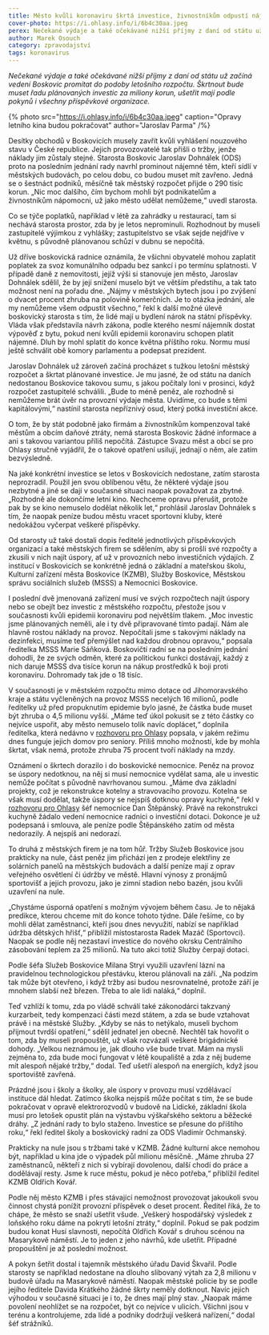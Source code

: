 ```yaml
---
title: Město kvůli koronaviru škrtá investice, živnostníkům odpustí nájmy
cover-photo: https://i.ohlasy.info/i/6b4c30aa.jpeg
perex: Nečekané výdaje a také očekávané nižší příjmy z daní od státu už začíná vedení Boskovic promítat do podoby letošního rozpočtu.
author: Marek Osouch
category: zpravodajství
tags: koronavirus
---
```


*Nečekané výdaje a také očekávané nižší příjmy z daní od státu už začíná vedení Boskovic promítat do podoby letošního rozpočtu. Škrtnout bude muset řadu plánovaných investic za miliony korun, ušetřit mají podle pokynů i všechny příspěvkové organizace.*

{% photo src="https://i.ohlasy.info/i/6b4c30aa.jpeg" caption="Opravy letního kina budou pokračovat" author="Jaroslav Parma" /%}

Desítky obchodů v Boskovicích musely zavřít kvůli vyhlášení nouzového stavu v České republice. Jejich provozovatelé tak přišli o tržby, jenže náklady jim zůstaly stejné. Starosta Boskovic Jaroslav Dohnálek (ODS) proto na posledním jednání rady navrhl prominout nájemné těm, kteří sídlí v městských budovách, po celou dobu, co budou muset mít zavřeno. Jedná se o šestnáct podniků, měsíčně tak městský rozpočet přijde o 290 tisíc korun. „Nic moc dalšího, čím bychom mohli být podnikatelům a živnostníkům nápomocni, už jako město udělat nemůžeme,“ uvedl starosta.

Co se týče poplatků, například v létě za zahrádky u restaurací, tam si nechává starosta prostor, zda by je letos neprominuli. Rozhodnout by museli zastupitelé výjimkou z vyhlášky; zastupitelstvo se však sejde nejdříve v květnu, s původně plánovanou schůzí v dubnu se nepočítá.

Už dříve boskovická radnice oznámila, že všichni obyvatelé mohou zaplatit poplatek za svoz komunálního odpadu bez sankcí i po termínu splatnosti. V případě daně z nemovitosti, jejíž výši si stanovuje jen město, Jaroslav Dohnálek sdělil, že by její snížení muselo být ve větším předstihu, a tak tato možnost není na pořadu dne. „Nájmy v městských bytech jsou i po zvýšení o dvacet procent zhruba na polovině komerčních. Je to otázka jednání, ale my nemůžeme všem odpustit všechno,“ řekl k další možné úlevě boskovický starosta s tím, že lidé mají u bydlení nárok na státní příspěvky. Vláda však představila návrh zákona, podle kterého nesmí nájemník dostat výpověď z bytu, pokud není kvůli epidemii koronaviru schopen platit nájemné. Dluh by mohl splatit do konce května příštího roku. Normu musí ještě schválit obě komory parlamentu a podepsat prezident.

Jaroslav Dohnálek už zároveň začíná procházet s tužkou letošní městský rozpočet a škrtat plánované investice. Je mu jasné, že od státu na daních nedostanou Boskovice takovou sumu, s jakou počítaly loni v prosinci, když rozpočet zastupitelé schválili. „Bude to méně peněz, ale rozhodně si nemůžeme brát úvěr na provozní výdaje města. Uvidíme, co bude s těmi kapitálovými,“ nastínil starosta nepříznivý osud, který potká investiční akce.

O tom, že by stát podobně jako firmám a živnostníkům kompenzoval také městům a obcím daňové ztráty, nemá starosta Boskovic žádné informace a ani s takovou variantou příliš nepočítá. Zástupce Svazu měst a obcí se pro Ohlasy stručně vyjádřil, že o takové opatření usilují, jednají o něm, ale zatím bezvýsledně.

Na jaké konkrétní investice se letos v Boskovicích nedostane, zatím starosta neprozradil. Použil jen svou oblíbenou větu, že některé výdaje jsou nezbytné a jiné se dají v současné situaci naopak považovat za zbytné. „Rozhodně ale dokončíme letní kino. Nechceme opravu přerušit, protože pak by se kino nemuselo dodělat několik let,“ prohlásil Jaroslav Dohnálek s tím, že naopak peníze budou městu vracet sportovní kluby, které nedokážou vyčerpat veškeré příspěvky.

Od starosty už také dostali dopis ředitelé jednotlivých příspěvkových organizací a také městských firem se sdělením, aby si prošli své rozpočty a zkusili v nich najít úspory, ať už v provozních nebo investičních výdajích. Z institucí v Boskovicích se konkrétně jedná o základní a mateřskou školu, Kulturní zařízení města Boskovice (KZMB), Služby Boskovice, Městskou správu sociálních služeb (MSSS) a Nemocnici Boskovice.

I poslední dvě jmenovaná zařízení musí ve svých rozpočtech najít úspory nebo se obejít bez investic z městského rozpočtu, přestože jsou v současnosti kvůli epidemii koronaviru pod největším tlakem. „Moc investic jsme plánovaných neměli, ale i ty dvě připravované tímto padají. Nám ale hlavně rostou náklady na provoz. Nepočítali jsme s takovými náklady na dezinfekci, musíme teď přemýšlet nad každou drobnou opravou,“ popsala ředitelka MSSS Marie Sáňková. Boskovičtí radní se na posledním jednání dohodli, že ze svých odměn, které za politickou funkci dostávají, každý z nich daruje MSSS dva tisíce korun na nákup prostředků k boji proti koronaviru. Dohromady tak jde o 18 tisíc.

V současnosti je v městském rozpočtu mimo dotace od Jihomoravského kraje a státu vyčleněných na provoz MSSS necelých 16 milionů, podle ředitelky už před propuknutím epidemie bylo jasné, že částka bude muset být zhruba o 4,5 milionu vyšší. „Máme teď úkol pokusit se z této částky co nejvíce uspořit, aby město nemuselo tolik navíc doplácet,“ doplnila ředitelka, která nedávno v [rozhovoru pro Ohlasy](https://ohlasy.info/clanky/2020/03/rozhovor-sankova.html) popsala, v jakém režimu dnes funguje jejich domov pro seniory. Příliš mnoho možností, kde by mohla škrtat, však nemá, protože zhruba 75 procent tvoří náklady na mzdy.

Oznámení o škrtech dorazilo i do boskovické nemocnice. Peněz na provoz se úspory nedotknou, na něj si musí nemocnice vydělat sama, ale u investic nemůže počítat s původně navrhovanou sumou. „Máme dva základní projekty, což je rekonstrukce kotelny a stravovacího provozu. Kotelna se však musí dodělat, takže úspory se nejspíš dotknou opravy kuchyně,“ řekl v [rozhovoru pro Ohlasy](https://ohlasy.info/clanky/2020/03/rozhovor-stepansky.html) šéf nemocnice Dan Štěpánský. Právě na rekonstrukci kuchyně žádalo vedení nemocnice radnici o investiční dotaci. Dokonce je už podepsaná i smlouva, ale peníze podle Štěpánského zatím od města nedorazily. A nejspíš ani nedorazí.

To druhá z městských firem je na tom hůř. Tržby Služeb Boskovice jsou prakticky na nule, část peněz jim přichází jen z prodeje elektřiny ze solárních panelů na městských budovách a další peníze mají z oprav veřejného osvětlení či údržby ve městě. Hlavní výnosy z pronájmů sportovišť a jejich provozu, jako je zimní stadion nebo bazén, jsou kvůli uzavření na nule.

„Chystáme úsporná opatření s možným vývojem během času. Je to nějaká predikce, kterou chceme mít do konce tohoto týdne. Dále řešíme, co by mohli dělat zaměstnanci, kteří jsou dnes nevyužití, nabízí se například údržba dětských hřišť,“ přiblížil místostarosta Radek Mazáč (Sportovci). Naopak se podle něj nezastaví investice do nového okrsku Centrálního zásobování teplem za 25 milionů. Na tuto akci totiž Služby čerpají dotaci.

Podle šéfa Služeb Boskovice Milana Stryi využili uzavření lázní na pravidelnou technologickou přestávku, kterou plánovali na září. „Na podzim tak může být otevřeno, i když tržby asi budou nesrovnatelné, protože září je mnohem slabší než březen. Třeba to ale lidi naláká,“ doplnil.

Teď vzhlíží k tomu, zda po vládě schválí také zákonodárci takzvaný kurzarbeit, tedy kompenzaci části mezd státem, a zda se bude vztahovat právě i na městské Služby. „Kdyby se nás to netýkalo, museli bychom přijmout tvrdší opatření,“ sdělil jednatel jen obecně. Nechtěl tak hovořit o tom, zda by museli propouštět, už však rozvázali veškeré brigádnické dohody. „Velkou neznámou je, jak dlouho vše bude trvat. Mám na mysli zejména to, zda bude moci fungovat v létě koupaliště a zda z něj budeme mít alespoň nějaké tržby,“ dodal. Teď ušetří alespoň na energiích, když jsou sportoviště zavřená.

Prázdné jsou i školy a školky, ale úspory v provozu musí vzdělávací instituce dál hledat. Zatímco školka nejspíš může počítat s tím, že se bude pokračovat v opravě elektrorozvodů v budově na Lidické, základní škola musí pro letošek opustit plán na výstavbu výškařského sektoru a běžecké dráhy. „Z jednání rady to bylo staženo. Investice se přesune do příštího roku,“ řekl ředitel školy a boskovický radní za ODS Vladimír Ochmanský.

Prakticky na nule jsou s tržbami také v KZMB. Žádné kulturní akce nemohou být, například u kina jde o výpadek půl milionu měsíčně. „Máme zhruba 27 zaměstnanců, někteří z nich si vybírají dovolenou, další chodí do práce a dodělávají resty. Jsme k ruce městu, pokud je něco potřeba,“ přiblížil ředitel KZMB Oldřich Kovář.

Podle něj město KZMB i přes stávající nemožnost provozovat jakoukoli svou činnost chystá ponížit provozní příspěvek o deset procent. Ředitel říká, že to chápe, že město se snaží ušetřit všude. „Veškerý hospodářský výsledek z loňského roku dáme na pokrytí letošní ztráty,“ doplnil. Pokud se pak podzim budou konat Husí slavnosti, nepočítá Oldřich Kovář s druhou scénou na Masarykově náměstí. Je to jeden z jeho návrhů, kde ušetřit. Případné propouštění je až poslední možnost.

A pokyn šetřit dostal i tajemník městského úřadu David Škvařil. Podle starosty se například nedostane na dlouho slibovaný výtah za 2,8 milionu v budově úřadu na Masarykově náměstí. Naopak městské policie by se podle jejího ředitele Davida Krátkého žádné škrty neměly dotknout. Navíc jejich výhodou v současné situaci je i to, že dnes mají plný stav. „Naopak máme povolení neohlížet se na rozpočet, být co nejvíce v ulicích. Všichni jsou v terénu a kontrolujeme, zda lidé a podniky dodržují veškerá nařízení,“ dodal šéf strážníků.
